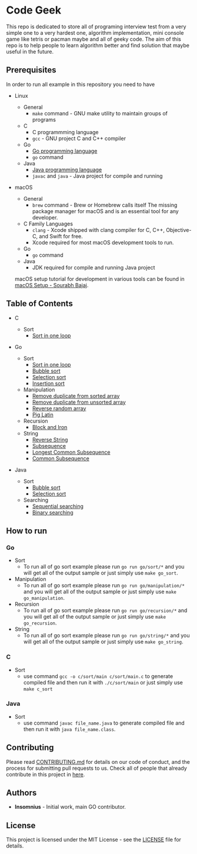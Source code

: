 # Code Geek

This repo is dedicated to store all of programing interview test from a very simple one to a very hardest one, algorithm implementation, mini console game like tetris or pacman maybe and all of geeky code. The aim of this repo is to help people to learn algorithm better and find solution that maybe useful in the future.

## Prerequisites

In order to run all example in this repository you need to have

- Linux
  - General
    - `make` command - GNU make utility to maintain groups of programs
  - C
    - C programmming language
    - `gcc` - GNU project C and C++ compiler
  - Go
    - [Go programming language](https://golang.org/doc/install)
    - `go` command
  - Java
    - [Java programming language](https://www.java.com/en/download/help/download_options.xml)
    - `javac` and `java` - Java project for compile and running

- macOS
  - General
    - `brew` command - Brew or Homebrew calls itself The missing package manager for macOS and is an essential tool for any developer.
  - C Family Languages
    - `clang` - Xcode shipped with clang compiler for C, C++, Objective-C, and Swift for free.
    - Xcode required for most macOS development tools to run.
  - Go
    - `go` command
  - Java
    - JDK required for compile and running Java project

  macOS setup tutorial for development in various tools can be found in [macOS Setup - Sourabh Bajaj](http://sourabhbajaj.com/mac-setup/).

## Table of Contents

- C
  - Sort
    - [Sort in one loop](https://github.com/insomnius/programming-test-interview/blob/master/c/sort/sort-in-one-loop.c)

- Go
  - Sort
    - [Sort in one loop](https://github.com/insomnius/programming-test-interview/blob/master/go/sort/sort-in-one-loop.go)
    - [Bubble sort](https://github.com/insomnius/programming-test-interview/blob/master/go/sort/bubble-sort.go)
    - [Selection sort](https://github.com/insomnius/programming-test-interview/blob/master/go/sort/selection-sort.go)
    - [Insertion sort](https://github.com/insomnius/programming-test-interview/blob/master/go/sort/insertion-sort.go)
  - Manipulation
    - [Remove duplicate from sorted array](https://github.com/insomnius/programming-test-interview/blob/master/go/manipulation/remove_duplicate_from_sorted_array.go)
    - [Remove duplicate from unsorted array](https://github.com/insomnius/programming-test-interview/blob/master/go/manipulation/remove_duplicate_from_unsorted_array.go)
    - [Reverse random array](https://github.com/insomnius/programming-test-interview/blob/master/go/manipulation/reverse_random_array.go)
    - [Pig Latin](https://github.com/insomnius/programming-test-interview/blob/master/go/manipulation/pig_latin.go.go)
  - Recursion
    - [Block and Iron](https://github.com/insomnius/programming-test-interview/blob/master/go/recursion/block_and_iron.go)
  - String
    - [Reverse String](https://github.com/insomnius/programming-test-interview/blob/master/go/string/reverse_string.go)
    - [Subsequence](https://github.com/insomnius/programming-test-interview/blob/master/go/string/subsequence.go)
    - [Longest Common Subsequence](https://github.com/insomnius/programming-test-interview/blob/master/go/string/longest_common_subsequence.go)
    - [Common Subsequence](https://github.com/insomnius/programming-test-interview/blob/master/go/string/common_subsequence.go)

- Java
  - Sort
    - [Bubble sort](https://github.com/insomnius/programming-test-interview/blob/master/java/sort/BubbleSort.java)
    - [Selection sort](https://github.com/insomnius/programming-test-interview/blob/master/java/sort/SelectionSort.java)
  - Searching
    - [Sequential searching](https://github.com/insomnius/programming-test-interview/blob/master/java/searching/SequentialSearching.java)
    - [Binary searching](https://github.com/insomnius/programming-test-interview/blob/master/java/searching/BinarySearching.java)

## How to run

### Go

- Sort
  - To run all of go sort example please run `go run go/sort/*` and you will get all of the output sample or just simply use `make go_sort`.
- Manipulation
  - To run all of go sort example please run `go run go/manipulation/*` and you will get all of the output sample or just simply use `make go_manipulation`.
- Recursion
  - To run all of go sort example please run `go run go/recursion/*` and you will get all of the output sample or just simply use `make go_recursion`.
- String
  - To run all of go sort example please run `go run go/string/*` and you will get all of the output sample or just simply use `make go_string`.

### C

- Sort
  - use command `gcc -o c/sort/main c/sort/main.c` to generate compiled file and then run it with `./c/sort/main` or just simply use `make c_sort`

### Java
- Sort
  - use command `javac file_name.java` to generate compiled file and then run it with `java file_name.class`.

## Contributing

Please read [CONTRIBUTING.md](https://github.com/insomnius/code-geek/blob/master/CONTRIBUTING.md) for details on our code of conduct, and the process for submitting pull requests to us. Check all of people that already contribute in this project in [here](https://github.com/insomnius/code-geek/blob/master/CONTRIBUTOR).

## Authors

- **Insomnius** - Initial work, main GO contributor.

## License

This project is licensed under the MIT License - see the [LICENSE](https://github.com/insomnius/code-geek/blob/master/LICENSE) file for details.
